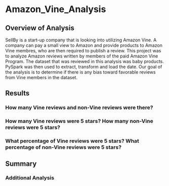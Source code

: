 # Amazon_Vine_Analysis

## Overview of Analysis 
SellBy is a start-up company that is looking into utilizing Amazon Vine. A company can pay a small view to Amazon and provide products to Amazon Vine membres, who are then required to publish a review. This project was to analyze Amazon reviews written by members of the paid Amazon Vine Program. The dataset that was reviewed in this analysis was baby products. PySpark was then used to extract, transform and load the date. Our goal of the analysis is to determine if there is any bias toward favorable reviews from Vine members in the dataset. 

## Results 

### How many Vine reviews and non-Vine reviews were there?
### How many Vine reviews were 5 stars? How many non-Vine reviews were 5 stars?
### What percentage of Vine reviews were 5 stars? What percentage of non-Vine reviews were 5 stars?

## Summary 

### Additional Analysis 
